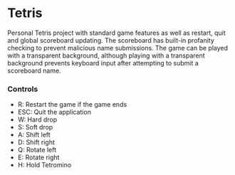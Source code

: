 # Tetris
Personal Tetris project with standard game features as well as restart, quit and global scoreboard updating. The scoreboard has built-in profanity checking to prevent malicious name submissions. The game can be played with a transparent background, although playing with a transparent background prevents keyboard input after attempting to submit a scoreboard name.

### Controls
- R: Restart the game if the game ends
- ESC: Quit the application
- W: Hard drop
- S: Soft drop
- A: Shift left
- D: Shift right
- Q: Rotate left
- E: Rotate right
- H: Hold Tetromino
